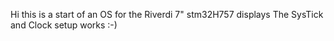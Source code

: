 Hi this is a start of an OS for the Riverdi 7" stm32H757 displays
The SysTick and Clock setup works :-)
